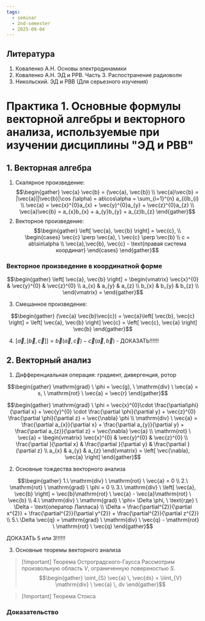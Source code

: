 ```yaml
---
tags:
  - seminar
  - 2nd-semester
  - 2025-09-04
---
```

## Литература

1. Коваленко А.Н. Основы электродинамики
2. Коваленко А.Н. ЭД и РРВ. Часть 3. Распостранение радиоволн
3. Никольский. ЭД и РВВ (Для серьезного изучения)

# Практика 1. Основные формулы векторной алгебры и векторного анализа, используемые при изучении дисциплины "ЭД и РВВ" 

## 1. Векторная алгебра

1. Скалярное произведение: 
$$\begin{gather}
\vec{a} \vec{b} = (\vec{a}, \vec{b}) \\
\vec{a}\vec{b} = |\vec{a}||\vec{b}|\cos (\alpha) = ab\cos\alpha = \sum_{i=1}^{n} a_{i}b_{i} \\
\vec{a} = \vec{x}^{0}a_{x} + \vec{y}^{0}a_{y} + \vec{z}^{0}a_{z} \\
\vec{a}\vec{b} = a_{x}b_{x} + a_{y}b_{y} + a_{z}b_{z}
\end{gather}$$
2. Векторное произведение:
$$\begin{gather}
\left[ \vec{a}, \vec{b} \right] = \vec{c}, \\
\begin{cases}
\vec{c} \perp \vec{a}, \ \vec{c} \perp \vec{b} \\
c = ab\sin\alpha \\
\vec{a},\vec{b}, \vec{c} - \text{правая система координат}
\end{cases}
\end{gather}$$

### Векторное произведение в координатной форме

$$\begin{gather}
\left[ \vec{a}, \vec{b} \right] = \begin{vmatrix}
\vec{x}^{0} & \vec{y}^{0} & \vec{z}^{0} \\
a_{x} & a_{y} & a_{z} \\
b_{x} & b_{y} & b_{z} \\
\end{vmatrix} = 
\end{gather}$$

3. Смешанное произведение:

$$\begin{gather}
(\vec{a} \vec{b}\vec{c}) = \vec{a}\left[ \vec{b}, \vec{c} \right] = \left[ \vec{a}, \vec{b} \right] \vec{c} = \left[ \vec{c}, \vec{a} \right] \vec{b}
\end{gather}$$

4. $\left[ \vec{a}, \left[ \vec{b}, \vec{c} \right] \right] = \vec{b}(\vec{a}, \vec{c}) - \vec{c}(\vec{a}, \vec{b})$ - ДОКАЗАТЬ!!!!!!

## 2. Векторный анализ

1. Дифференциальная операция: градиент, дивергенция, ротор

$$\begin{gather}
\mathrm{grad} \ \phi = \vec{g}, \ \mathrm{div} \ \vec{a} = s, \ \mathrm{rot} \ \vec{a} = \vec{r}
\end{gather}$$

$$\begin{gather}
\mathrm{grad} \ \phi = \vec{x}^{0}\cdot \frac{\partial\phi}{\partial x} + \vec{y}^{0} \cdot \frac{\partial \phi}{\partial y} + \vec{z}^{0} \frac{\partial \phi}{\partial z} = \vec{\nabla} \phi \\
\mathrm{div} \ \vec{a} = \frac{\partial a_{x}}{\partial x} +  \frac{\partial a_{y}}{\partial y} + \frac{\partial a_{z}}{\partial z} = \vec{\nabla} \vec{a} \\
\mathrm{rot} \ \vec{a} = \begin{vmatrix}
\vec{x}^{0} & \vec{y}^{0} & \vec{z}^{0} \\
\frac{\partial }{\partial x} & \frac{\partial }{\partial y} & \frac{\partial }{\partial z} \\
a_{x} & a_{y} & a_{z}
\end{vmatrix} = \left[ \vec{\nabla}, \vec{a} \right] 
\end{gather}$$

2. Основные тождества векторного анализа

$$\begin{gather}
1.\ \mathrm{div} \ \mathrm{rot} \ \vec{a} = 0 \\
2.\ \mathrm{rot} \ \mathrm{grad} \ \phi = 0 \\
3.\ \mathrm{div} \ \left[ \vec{a}, \vec{b} \right]  = \vec{b}\mathrm{rot} \ \vec{a} - \vec{a}\mathrm{rot} \ \vec{b} \\
4.\ \mathrm{div} \ \mathrm{grad} \ \phi= \Delta \phi, \ \text{где} \ \Delta - \text{оператор Лапласа} \\
\Delta = \frac{\partial^{2}}{\partial x^{2}} + \frac{\partial^{2}}{\partial y^{2}} + \frac{\partial^{2}}{\partial z^{2}} \\
5.\ \Delta \vec{q} = \mathrm{grad} \ \mathrm{div} \ \vec{q} - \mathrm{rot} \ \mathrm{rot} \ \vec{q}
\end{gather}$$

ДОКАЗАТЬ 5 или 3!!!!!!

3. Основные теоремы векторного анализа

> [!important] Теорема Остроградского-Гаусса 
> Рассмотрим произвольную область $V$, ограниченную поверхностью $S$. 
> $$\begin{gather}
\oint_{S} \vec{a} \, \vec{ds} = \iiint_{V} \mathrm{div} \ \vec{a} \, dv
\end{gather}$$

> [!important] Теорема Стокса
> 
> 

### Доказательство

